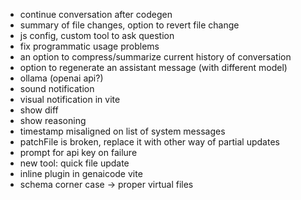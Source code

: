 - continue conversation after codegen
- summary of file changes, option to revert file change
- js config, custom tool to ask question
- fix programmatic usage problems
- an option to compress/summarize current history of conversation
- option to regenerate an assistant message (with different model)
- ollama (openai api?)
- sound notification
- visual notification in vite
- show diff
- show reasoning
- timestamp misaligned on list of system messages
- patchFile is broken, replace it with other way of partial updates
- prompt for api key on failure
- new tool: quick file update
- inline plugin in genaicode vite
- schema corner case -> proper virtual files
